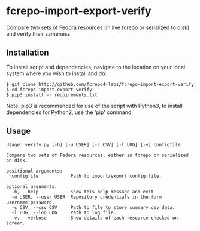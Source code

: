 # fcrepo-import-export-verify
Compare two sets of Fedora resources (in live fcrepo or serialized to disk) and verify their sameness.

## Installation
To install script and dependencies, navigate to the location on your local system where you wish to install and do:
```
$ git clone http://github.com/fcrepo4-labs/fcrepo-import-export-verify
$ cd fcrepo-import-export-verify
$ pip3 install -r requirements.txt
```
Note: pip3 is recommended for use of the script with Python3, to install dependencies for Python2, use the 'pip' command.

## Usage

```
Usage: verify.py [-h] [-u USER] [-c CSV] [-l LOG] [-v] configfile

Compare two sets of Fedora resources, either in fcrepo or serialized on disk.

positional arguments:
  configfile            Path to import/export config file.

optional arguments:
  -h, --help            show this help message and exit
  -u USER, --user USER  Repository credentials in the form username:password.
  -c CSV, --csv CSV     Path to file to store summary csv data.
  -l LOG, --log LOG     Path to log file.
  -v, --verbose         Show details of each resource checked on screen.
```
